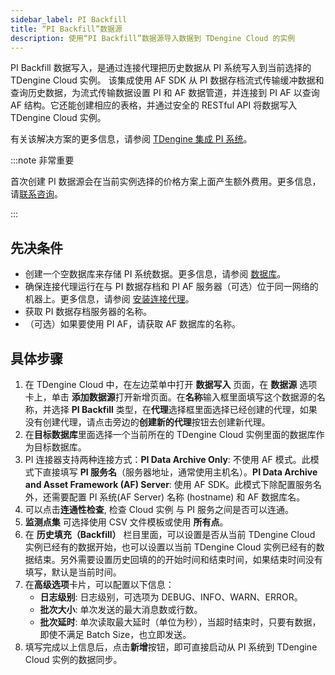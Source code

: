 ```yaml
---
sidebar_label: PI Backfill
title: “PI Backfill”数据源
description: 使用“PI Backfill”数据源导入数据到 TDengine Cloud 的实例
---
```


PI Backfill 数据写入，是通过连接代理把历史数据从 PI 系统写入到当前选择的 TDengine Cloud 实例。
该集成使用 AF SDK 从 PI 数据存档流式传输缓冲数据和查询历史数据，为流式传输数据设置 PI 和 AF 数据管道，并连接到 PI AF 以查询 AF 结构。它还能创建相应的表格，并通过安全的 RESTful API 将数据写入 TDengine Cloud 实例。

有关该解决方案的更多信息，请参阅 [TDengine 集成 PI 系统](https://tdengine.com/pi-system/)。

:::note 非常重要

首次创建 PI 数据源会在当前实例选择的价格方案上面产生额外费用。更多信息，请[联系咨询](https://cloud.taosdata.com)。

:::

## 先决条件

- 创建一个空数据库来存储 PI 系统数据。更多信息，请参阅 [数据库](../../../programming/model/#create-database)。
- 确保连接代理运行在与 PI 数据存档和 PI AF 服务器（可选）位于同一网络的机器上。更多信息，请参阅 [安装连接代理](../install-agent/)。
- 获取 PI 数据存档服务器的名称。
- （可选）如果要使用 PI AF，请获取 AF 数据库的名称。

## 具体步骤

1. 在 TDengine Cloud 中，在左边菜单中打开 **数据写入** 页面，在 **数据源** 选项卡上，单击 **添加数据源**打开新增页面。在**名称**输入框里面填写这个数据源的名称，并选择 **PI Backfill** 类型，在**代理**选择框里面选择已经创建的代理，如果没有创建代理，请点击旁边的**创建新的代理**按钮去创建新代理。
2. 在**目标数据库**里面选择一个当前所在的 TDengine Cloud 实例里面的数据库作为目标数据库。
3. PI 连接器支持两种连接方式：**PI Data Archive Only**: 不使用 AF 模式。此模式下直接填写 **PI 服务名**（服务器地址，通常使用主机名）。**PI Data Archive and Asset Framework (AF) Server**: 使用 AF SDK。此模式下除配置服务名外，还需要配置 PI 系统(AF Server) 名称 (hostname) 和 AF 数据库名。
4. 可以点击**连通性检查**, 检查 Cloud 实例 与 PI 服务之间是否可以连通。
5. **监测点集** 可选择使用 CSV 文件模板或使用 **所有点**。
6. 在 **历史填充（Backfill）** 栏目里面，可以设置是否从当前 TDengine Cloud 实例已经有的数据开始，也可以设置以当前 TDengine Cloud 实例已经有的数据结束。另外需要设置历史回填的的开始时间和结束时间，如果结束时间没有填写，默认是当前时间。
7. 在**高级选项**卡片，可以配置以下信息：
   - **日志级别**: 日志级别，可选项为 DEBUG、INFO、WARN、ERROR。
   - **批次大小**: 单次发送的最大消息数或行数。
   - **批次延时**: 单次读取最大延时（单位为秒），当超时结束时，只要有数据，即使不满足 Batch Size，也立即发送。
8. 填写完成以上信息后，点击**新增**按钮，即可直接启动从 PI 系统到 TDengine Cloud 实例的数据同步。
